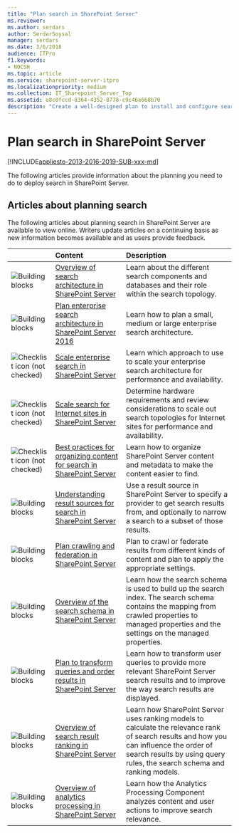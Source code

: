 ```yaml
---
title: "Plan search in SharePoint Server"
ms.reviewer: 
ms.author: serdars
author: SerdarSoysal
manager: serdars
ms.date: 3/6/2018
audience: ITPro
f1.keywords:
- NOCSH
ms.topic: article
ms.service: sharepoint-server-itpro
ms.localizationpriority: medium
ms.collection: IT_Sharepoint_Server_Top
ms.assetid: e8c0fccd-8364-4352-8778-c9c46a668b70
description: "Create a well-designed plan to install and configure search in SharePoint Server."
---
```


# Plan search in SharePoint Server

[!INCLUDE[appliesto-2013-2016-2019-SUB-xxx-md](../includes/appliesto-2013-2016-2019-SUB-xxx-md.md)]
  
The following articles provide information about the planning you need to do to deploy search in SharePoint Server.


  
## Articles about planning search

The following articles about planning search in SharePoint Server are available to view online. Writers update articles on a continuing basis as new information becomes available and as users provide feedback.
  
| &nbsp; | Content | Description |
|:-----|:-----|:-----|
|![Building blocks](../media/mod_icon_buildingblock_M.png)|[Overview of search architecture in SharePoint Server](search-architecture-overview.md) <br/> |Learn about the different search components and databases and their role within the search topology.  <br/> |
|![Building blocks](../media/mod_icon_buildingblock_M.png)|[Plan enterprise search architecture in SharePoint Server 2016](plan-enterprise-search-architecture.md) <br/> |Learn how to plan a small, medium or large enterprise search architecture.  <br/> |
|![Checklist icon (not checked)](../media/mod_icon_checklist_.png)|[Scale enterprise search in SharePoint Server](scale-enterprise-search.md) <br/> |Learn which approach to use to scale your enterprise search architecture for performance and availability.  <br/> |
|![Checklist icon (not checked)](../media/mod_icon_checklist_.png)|[Scale search for Internet sites in SharePoint Server](scale-search-for-internet-sites.md) <br/> |Determine hardware requirements and review considerations to scale out search topologies for Internet sites for performance and availability.  <br/> |
|![Checklist icon (not checked)](../media/mod_icon_checklist_.png)|[Best practices for organizing content for search in SharePoint Server](best-practices-for-organizing-content-for-search.md) <br/> |Learn how to organize SharePoint Server content and metadata to make the content easier to find.  <br/> |
|![Building blocks](../media/mod_icon_buildingblock_M.png)|[Understanding result sources for search in SharePoint Server](understanding-result-sources-for-search.md) <br/> |Use a result source in SharePoint Server to specify a provider to get search results from, and optionally to narrow a search to a subset of those results.  <br/> |
|![Building blocks](../media/mod_icon_buildingblock_M.png)|[Plan crawling and federation in SharePoint Server](plan-crawling-and-federation.md) <br/> |Plan to crawl or federate results from different kinds of content and plan to apply the appropriate settings.  <br/> |
|![Building blocks](../media/mod_icon_buildingblock_M.png)|[Overview of the search schema in SharePoint Server](search-schema-overview.md) <br/> |Learn how the search schema is used to build up the search index. The search schema contains the mapping from crawled properties to managed properties and the settings on the managed properties.  <br/> |
|![Building blocks](../media/mod_icon_buildingblock_M.png)|[Plan to transform queries and order results in SharePoint Server](plan-to-transform-queries-and-order-results.md) <br/> | Learn how to transform user queries to provide more relevant SharePoint Server search results and to improve the way search results are displayed.  <br/> |
|![Building blocks](../media/mod_icon_buildingblock_M.png)|[Overview of search result ranking in SharePoint Server](overview-of-search-result-ranking.md) <br/> |Learn how SharePoint Server uses ranking models to calculate the relevance rank of search results and how you can influence the order of search results by using query rules, the search schema and ranking models.  <br/> |
|![Building blocks](../media/mod_icon_buildingblock_M.png)|[Overview of analytics processing in SharePoint Server](overview-of-analytics-processing.md) <br/> |Learn how the Analytics Processing Component analyzes content and user actions to improve search relevance.  <br/> |
   

